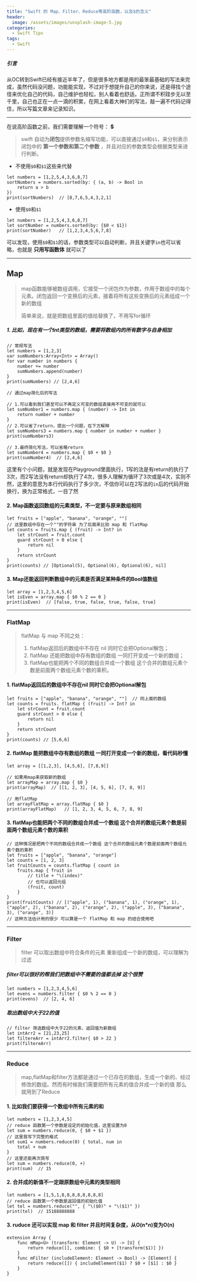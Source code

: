```yaml
---
title: "Swift 的 Map、Filter、Reduce等高阶函数，以及$的含义"
header:
  image: /assets/images/unsplash-image-5.jpg
categories:
  - Swift Tips
tags:
  - Swift
---
```


##### 引言

从OC转到Swift已经有接近半年了，但是很多地方都是用的最笨最基础的写法来完成，虽然代码没问题，功能能实现，不过对于想提升自己的你来说，还是得找个途径来优化自己的代码，自己维护也轻松，别人看着也舒适。正所谓不积跬步无以至千里，自己也正在一点一滴的积累，在网上看着大神们的写法，敲一遍不代码记得住，所以写篇文章来记录知识。
*** 

在说高阶函数之前，我们需要理解一个符号： __$__

>swift 自动为**闭包**提供参数名缩写功能，可以直接通过```$0```和```$1```，来分别表示闭包中的 __第一个参数和第二个参数__ ，并且对应的参数类型会根据类型来进行判断。

- 不使用```$0```和```$1```这些来代替
```
let numbers = [1,2,5,4,3,6,8,7]
sortNumbers = numbers.sorted(by: { (a, b) -> Bool in
    return a > b
})
print(sortNumbers)  // [8,7,6,5,4,3,2,1]
```

- 使用```$0```和```$1```
```
let numbers = [1,2,5,4,3,6,8,7]
let sortNumber = numbers.sorted(by: {$0 < $1})
print(sortNumber)   // [1,2,3,4,5,6,7,8]
```
可以发现，使用```$0```和```$1```的话，参数类型可以自动判断，并且关键字```in```也可以省略，也就是 __只用写函数体__ 就可以了
***


## Map
>map函数能够被数组调用，它接受一个闭包作为参数，作用于数组中的每个元素。闭包返回一个变换后的元素，接着将所有这些变换后的元素组成一个新的数组
>
>简单来说，就是把数组里面的值给替换了，不用写for循环

##### 1. 比如，现在有一个Int类型的数组，需要将数组内的所有数字与自身相加
```
// 常规写法
let numbers = [1,2,3]
var sumNumbers:Array<Int> = Array() 
for var number in numbers {
    number += number
    sumNumbers.append(number)
}
print(sumNumbers) // [2,4,6]
```
```
// 通过map简化后的写法

// 1.可以看到我们甚至可以不再定义可变的数组直接用不可变的就可以
let sumNumber1 = numbers.map { (number) -> Int in
    return number + number
}
// 2.可以省了return，提出一个问题，在下方解释
let sumNumbers3 = numbers.map { number in number + number }
print(sumNumbers3)

// 3.最终简化写法，可以省略return
let sumNumber4 = numbers.map { $0 + $0 }
print(sumNumber4)  // [2,4,6]
```
这里有个小问题，就是发现在Playground里面执行，1写的法是有return的执行了3次，而2写法没有return却执行了4次，很多人理解为循环了3次或是4次，实则不然，这里的意思为本行代码执行了多少次，不信你可以在2写法的```in```后的代码开始换行，换为正常格式，一目了然

#### 2. Map函数返回数组的元素类型，不一定要与原来数组相同
```
let fruits = ["apple", "banana", "orange", ""]
// 这里数组中存在一个""的字符串 为了后面来比较 map 和 flatMap
let counts = fruits.map { (fruit) -> Int? in
    let strCount = fruit.count
    guard strCount > 0 else {
        return nil
    }
    return strCount
}
print(counts) // [Optional(5), Optional(6), Optional(6), nil]
```
#### 3. Map还能返回判断数组中的元素是否满足某种条件的Bool值数组
```
let array = [1,2,3,4,5,6]
let isEven = array.map { $0 % 2 == 0 }
print(isEven)  // [false, true, false, true, false, true]
```
***
### FlatMap
>flatMap 与 map 不同之处：
>1. flatMap返回后的数组中不存在 nil 同时它会把Optional解包；
>2. flatMap 还能把数组中存有数组的数组 一同打开变成一个新的数组；
>3. flatMap也能把两个不同的数组合并成一个数组 这个合并的数组元素个数是前面两个数组元素个数的乘积。

#### 1. flatMap返回后的数组中不存在nil 同时它会把Optional解包
```
let fruits = ["apple", "banana", "orange", ""]  // 同上面的数组
let counts = fruits. flatMap { (fruit) -> Int? in
    let strCount = fruit.count
    guard strCount > 0 else {
        return nil
    }
    return strCount
}
print(counts) // [5,6,6]
```

#### 2. flatMap 能把数组中存有数组的数组 一同打开变成一个新的数组，看代码秒懂
```
let array = [[1,2,3], [4,5,6], [7,8,9]]

// 如果用map来获取新的数组
let arrayMap = array.map { $0 }
print(arrayMap)  // [[1, 2, 3], [4, 5, 6], [7, 8, 9]]

// 用flatMap
let arrayFlatMap = array.flatMap { $0 }
print(arrayFlatMap)   // [1, 2, 3, 4, 5, 6, 7, 8, 9]
```
#### 3. flatMap也能把两个不同的数组合并成一个数组 这个合并的数组元素个数是前面两个数组元素个数的乘积
```
// 这种情况是把两个不同的数组合并成一个数组 这个合并的数组元素个数是前面两个数组元素个数的乘积
let fruits = ["apple", "banana", "orange"]
let counts = [1, 2, 3]
let fruitCounts = counts.flatMap { count in
    fruits.map { fruit in
        // title + "\(index)"
        // 也可以返回元组
        (fruit, count)
    }
} 
print(fruitCounts) // [("apple", 1), ("banana", 1), ("orange", 1), ("apple", 2), ("banana", 2), ("orange", 2), ("apple", 3), ("banana", 3), ("orange", 3)]
// 这种方法估计用的很少 可以算是一个 flatMap 和 map 的结合使用吧
```
***
### Filter
>filter 可以取出数组中符合条件的元素 重新组成一个新的数组，可以理解为过滤

##### filter可以很好的帮我们把数组中不需要的值都去掉 这个很赞
```
let numbers = [1,2,3,4,5,6]
let evens = numbers.filter { $0 % 2 == 0 }
print(evens)  // [2, 4, 6]
```
##### 取出数组中大于22的值
```
// filter 筛选数组中大于22的元素，返回值为新数组
let intArr2 = [21,23,25]
let filtereArr = intArr2.filter{ $0 > 22 }
print(filtereArr)
```
***
### Reduce
>map,flatMap和filter方法都是通过一个已存在的数组，生成一个新的、经过修改的数组。然而有时候我们需要把所有元素的值合并成一个新的值 那么就用到了Reduce

#### 1. 比如我们要获得一个数组中所有元素的和
```
let numbers = [1,2,3,4,5]
// reduce 函数第一个参数是设定的初始化值，这里设置为0
let sum = numbers.reduce(0, { $0 + $1 })
// 这里我写下完整的格式
let sum1 = numbers.reduce(0) { total, num in
    total + num
}
// 这里还能再次简写
let sum = numbers.reduce(0, +)
print(sum)  // 15
```

#### 2. 合并成的新值不一定跟原数组中元素的类型相同
```
let numbers = [1,5,1,8,8,8,8,8,8,8,8]
// reduce 函数第一个参数是返回值的初始化值
let tel = numbers.reduce("", { "\($0)" + "\($1)" }) 
print(tel)  // 15188888888
```
#### 3. ruduce 还可以实现 map 和 filter 并且时间复杂度，从O(n*n)变为O(n) 
```
extension Array {
    func mMap<U> (transform: Element -> U) -> [U] {
        return reduce([], combine: { $0 + [transform($1)] })
    }
    func mFilter (includeElement: Element -> Bool) -> [Element] {
        return reduce([]) { includeElement($1) ? $0 + [$1] : $0 }
    }
}
```